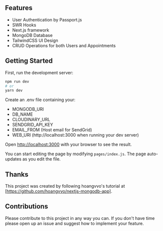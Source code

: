 ## Features
- User Authentication by Passport.js
- SWR Hooks
- Next.js framework
- MongoDB Database
- TailwindCSS UI Design
- CRUD Operations for both Users and Appointments


## Getting Started

First, run the development server:

```bash
npm run dev
# or
yarn dev
```

Create an .env file containing your:
- MONGODB_URI
- DB_NAME
- CLOUDINARY_URL
- SENDGRID_API_KEY
- EMAIL_FROM (Host email for SendGrid)
- WEB_URI (http://localhost:3000 when running your dev server)

Open [http://localhost:3000](http://localhost:3000) with your browser to see the result.

You can start editing the page by modifying `pages/index.js`. The page auto-updates as you edit the file.

## Thanks
This project was created by following hoangvvo's tutorial at [https://github.com/hoangvvo/nextjs-mongodb-app]. 

## Contributions
Please contribute to this project in any way you can. If you don't have time please open up an issue and suggest how to implement your feature.
